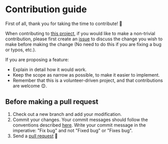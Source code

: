 # Contribution guide

First of all, thank you for taking the time to contribute! 🎉

When contributing to [this project](https://github.com/engineervix/zm-ictaz), if you would like to make a non-trivial contribution, please first create an [issue](https://github.com/engineervix/zm-ictaz/issues) to discuss the change you wish to make before making the change (No need to do this if you are fixing a bug or typos, etc.).

If you are proposing a feature:

- Explain in detail how it would work.
- Keep the scope as narrow as possible, to make it easier to implement.
- Remember that this is a volunteer-driven project, and that contributions are welcome 😊.

## Before making a pull request

1. Check out a new branch and add your modification.
2. Commit your changes. Your commit messages should follow the conventions described [here](https://www.conventionalcommits.org/en/v1.0.0/). Write your commit message in the imperative: "Fix bug" and not "Fixed bug" or "Fixes bug".
3. Send a [pull request](https://github.com/engineervix/zm-ictaz/pulls) 🙏

